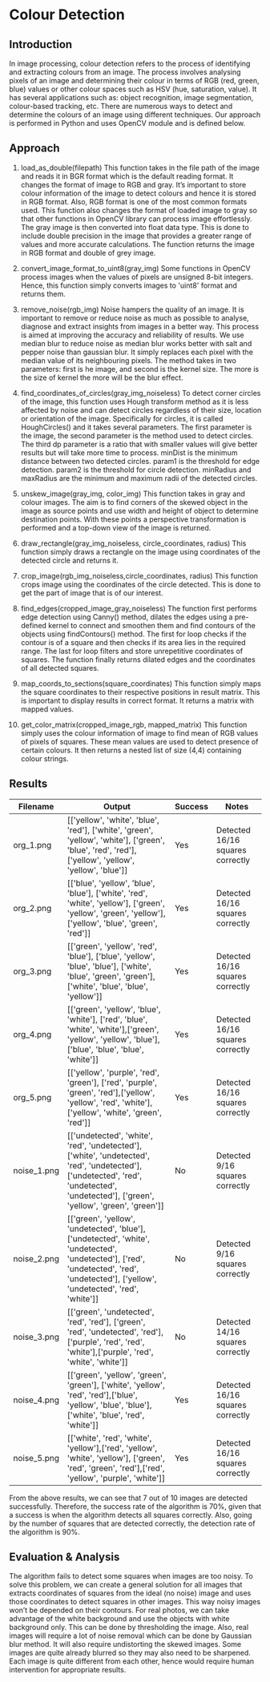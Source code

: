 # Colour Detection

## Introduction
In image processing, colour detection refers to the process of identifying and extracting colours from an image. The process involves analysing pixels of an image and determining their colour in terms of RGB (red, green, blue) values or other colour spaces such as HSV (hue, saturation, value). It has several applications such as: object recognition, image segmentation, colour-based tracking, etc. There are numerous ways to detect and determine the colours of an image using different techniques. Our approach is performed in Python and uses OpenCV module and is defined below.

## Approach
1.	load_as_double(filepath)
This function takes in the file path of the image and reads it in BGR format which is the default reading format. It changes the format of image to RGB and gray. It’s important to store colour information of the image to detect colours and hence it is stored in RGB format. Also, RGB format is one of the most common formats used. This function also changes the format of loaded image to gray so that other functions in OpenCV library can process image effortlessly. The gray image is then converted into float data type. This is done to include double precision in the image that provides a greater range of values and more accurate calculations. The function returns the image in RGB format and double of grey image.

2.	convert_image_format_to_uint8(gray_img)
Some functions in OpenCV process images when the values of pixels are unsigned 8-bit integers. Hence, this function simply converts images to 'uint8' format and returns them.

3.	remove_noise(rgb_img)
Noise hampers the quality of an image. It is important to remove or reduce noise as much as possible to analyse, diagnose and extract insights from images in a better way. This process is aimed at improving the accuracy and reliability of results.
We use median blur to reduce noise as median blur works better with salt and pepper noise than gaussian blur. It simply replaces each pixel with the median value of its neighbouring pixels. The method takes in two parameters: first is he image, and second is the kernel size. The more is the size of kernel the more will be the blur effect.

4.	find_coordinates_of_circles(gray_img_noiseless)
To detect corner circles of the image, this function uses Hough transform method as it is less affected by noise and can detect circles regardless of their size, location or orientation of the image. Specifically for circles, it is called HoughCircles() and it takes several parameters. The first parameter is the image, the second parameter is the method used to detect circles. The third dp parameter is a ratio that with smaller values will give better results but will take more time to process. minDist is the minimum distance between two detected circles. param1 is the threshold for edge detection. param2 is the threshold for circle detection. minRadius and maxRadius are the minimum and maximum radii of the detected circles.

5.	unskew_image(gray_img, color_img)
This function takes in gray and colour images. The aim is to find corners of the skewed object in the image as source points and use width and height of object to determine destination points. With these points a perspective transformation is performed and a top-down view of the image is returned.

6.	draw_rectangle(gray_img_noiseless, circle_coordinates, radius)
This function simply draws a rectangle on the image using coordinates of the detected circle and returns it.

7.	crop_image(rgb_img_noiseless,circle_coordinates, radius)
This function crops image using the coordinates of the circle detected. This is done to get the part of image that is of our interest.

8.	find_edges(cropped_image_gray_noiseless)
The function first performs edge detection using Canny() method, dilates the edges using a pre-defined kernel to connect and smoothen them and find contours of the objects using findContours() method. The first for loop checks if the contour is of a square and then checks if its area lies in the required range. The last for loop filters and store unrepetitive coordinates of squares. The function finally returns dilated edges and the coordinates of all detected squares.

9.	map_coords_to_sections(square_coordinates)
This function simply maps the square coordinates to their respective positions in result matrix. This is important to display results in correct format. It returns a matrix with mapped values.

10.	get_color_matrix(cropped_image_rgb, mapped_matrix)
This function simply uses the colour information of image to find mean of RGB values of pixels of squares. These mean values are used to detect presence of certain colours. It then returns a nested list of size (4,4) containing colour strings.


## Results
| Filename | Output | Success | Notes |
| --- | --- | --- | --- |
| org\_1.png | [['yellow', 'white', 'blue', 'red'], ['white', 'green', 'yellow', 'white'], ['green', 'blue', 'red', 'red'],['yellow', 'yellow', 'yellow', 'blue']] | Yes | Detected 16/16 squares correctly |
| org\_2.png | [['blue', 'yellow', 'blue', 'blue'], ['white', 'red', 'white', 'yellow'], ['green', 'yellow', 'green', 'yellow'], ['yellow', 'blue', 'green', 'red']] | Yes | Detected 16/16 squares correctly |
| org\_3.png | [['green', 'yellow', 'red', 'blue'], ['blue', 'yellow', 'blue', 'blue'], ['white', 'blue', 'green', 'green'], ['white', 'blue', 'blue', 'yellow']] | Yes | Detected 16/16 squares correctly |
| org\_4.png | [['green', 'yellow', 'blue', 'white'], ['red', 'blue', 'white', 'white'],['green', 'yellow', 'yellow', 'blue'], ['blue', 'blue', 'blue', 'white']] | Yes | Detected 16/16 squares correctly |
| org\_5.png | [['yellow', 'purple', 'red', 'green'], ['red', 'purple', 'green', 'red'],['yellow', 'yellow', 'red', 'white'], ['yellow', 'white', 'green', 'red']] | Yes | Detected 16/16 squares correctly |
| noise\_1.png | [['undetected', 'white', 'red', 'undetected'], ['white', 'undetected', 'red', 'undetected'], ['undetected', 'red', 'undetected', 'undetected'], ['green', 'yellow', 'green', 'green']] | No | Detected 9/16 squares correctly |
| noise\_2.png | [['green', 'yellow', 'undetected', 'blue'], ['undetected', 'white', 'undetected', 'undetected'], ['red', 'undetected', 'red', 'undetected'], ['yellow', 'undetected', 'red', 'white']] | No | Detected 9/16 squares correctly |
| noise\_3.png | [['green', 'undetected', 'red', 'red'], ['green', 'red', 'undetected', 'red'], ['purple', 'red', 'red', 'white'],['purple', 'red', 'white', 'white']] | No | Detected 14/16 squares correctly |
| noise\_4.png | [['green', 'yellow', 'green', 'green'], ['white', 'yellow', 'red', 'red'],['blue', 'yellow', 'blue', 'blue'],['white', 'blue', 'red', 'white']] | Yes | Detected 16/16 squares correctly |
| noise\_5.png | [['white', 'red', 'white', 'yellow'],['red', 'yellow', 'white', 'yellow'], ['green', 'red', 'green', 'red'],['red', 'yellow', 'purple', 'white']] | Yes | Detected 16/16 squares correctly |

From the above results, we can see that 7 out of 10 images are detected successfully. Therefore, the success rate of the algorithm is 70%, given that a success is when the algorithm detects all squares correctly. Also, going by the number of squares that are detected correctly, the detection rate of the algorithm is 90%.

## Evaluation & Analysis
The algorithm fails to detect some squares when images are too noisy. To solve this problem, we can create a general solution for all images that extracts coordinates of squares from the ideal (no noise) image and uses those coordinates to detect squares in other images. This way noisy images won’t be depended on their contours. 
For real photos, we can take advantage of the white background and use the objects with white background only. This can be done by thresholding the image. Also, real images will require a lot of noise removal which can be done by Gaussian blur method. It will also require undistorting the skewed images. Some images are quite already blurred so they may also need to be sharpened. Each image is quite different from each other, hence would require human intervention for appropriate results.
